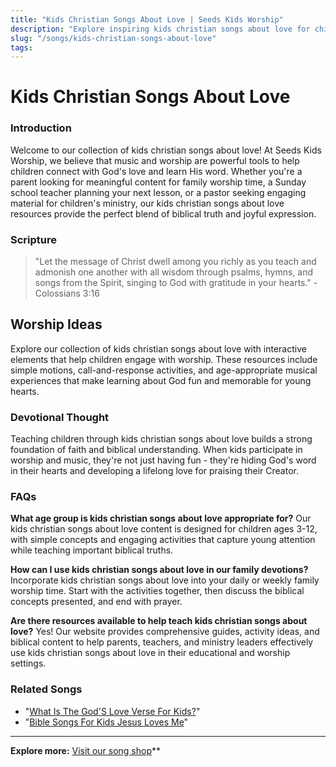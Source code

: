 ```yaml
---
title: "Kids Christian Songs About Love | Seeds Kids Worship"
description: "Explore inspiring kids christian songs about love for children's worship and faith development. Biblical music resources for families and ministry."
slug: "/songs/kids-christian-songs-about-love"
tags:
---
```


# Kids Christian Songs About Love

### Introduction

Welcome to our collection of kids christian songs about love! At Seeds Kids Worship, we believe that music and worship are powerful tools to help children connect with God's love and learn His word. Whether you're a parent looking for meaningful content for family worship time, a Sunday school teacher planning your next lesson, or a pastor seeking engaging material for children's ministry, our kids christian songs about love resources provide the perfect blend of biblical truth and joyful expression.

### Scripture

> "Let the message of Christ dwell among you richly as you teach and admonish one another with all wisdom through psalms, hymns, and songs from the Spirit, singing to God with gratitude in your hearts." - Colossians 3:16

## Worship Ideas

Explore our collection of kids christian songs about love with interactive elements that help children engage with worship. These resources include simple motions, call-and-response activities, and age-appropriate musical experiences that make learning about God fun and memorable for young hearts.

### Devotional Thought

Teaching children through kids christian songs about love builds a strong foundation of faith and biblical understanding. When kids participate in worship and music, they're not just having fun - they're hiding God's word in their hearts and developing a lifelong love for praising their Creator.

### FAQs

**What age group is kids christian songs about love appropriate for?**
Our kids christian songs about love content is designed for children ages 3-12, with simple concepts and engaging activities that capture young attention while teaching important biblical truths.

**How can I use kids christian songs about love in our family devotions?**
Incorporate kids christian songs about love into your daily or weekly family worship time. Start with the activities together, then discuss the biblical concepts presented, and end with prayer.

**Are there resources available to help teach kids christian songs about love?**
Yes! Our website provides comprehensive guides, activity ideas, and biblical content to help parents, teachers, and ministry leaders effectively use kids christian songs about love in their educational and worship settings.

### Related Songs

- "[What Is The God'S Love Verse For Kids?](/songs/what-is-the-god-s-love-verse-for-kids/)"
- "[Bible Songs For Kids Jesus Loves Me](/songs/bible-songs-for-kids-jesus-loves-me/)"

---

**Explore more:** [Visit our song shop](https://seedskidsworship.com/shop)**

<!-- Schema Markup -->
<script type="application/ld+json">
{
  "@context": "https://schema.org",
  "@type": "MusicRecording",
  "name": "Kids Christian Songs About Love",
  "byArtist": {
    "@type": "MusicGroup",
    "name": "Seeds Kids Worship"
  },
  "isFamilyFriendly": true,
  "url": "https://seedskidsworship.com/songs/kids-christian-songs-about-love/"
}
</script>